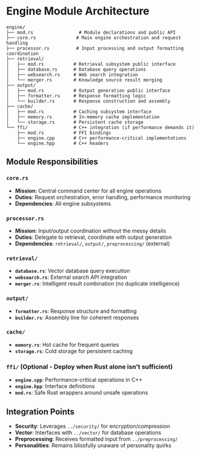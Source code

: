 # Engine Module Architecture

```
engine/
├── mod.rs                 # Module declarations and public API
├── core.rs               # Main engine orchestration and request handling
├── processor.rs          # Input processing and output formatting coordination
├── retrieval/
│   ├── mod.rs           # Retrieval subsystem public interface
│   ├── database.rs      # Database query operations
│   ├── websearch.rs     # Web search integration
│   └── merger.rs        # Knowledge source result merging
├── output/
│   ├── mod.rs           # Output generation public interface
│   ├── formatter.rs     # Response formatting logic
│   └── builder.rs       # Response construction and assembly
├── cache/
│   ├── mod.rs           # Caching subsystem interface
│   ├── memory.rs        # In-memory cache implementation
│   └── storage.rs       # Persistent cache storage
└── ffi/                 # C++ integration (if performance demands it)
    ├── mod.rs           # FFI bindings
    ├── engine.cpp       # C++ performance-critical implementations
    └── engine.hpp       # C++ headers
```

## Module Responsibilities

### `core.rs`

- **Mission**: Central command center for all engine operations
- **Duties**: Request orchestration, error handling, performance monitoring
- **Dependencies**: All engine subsystems

### `processor.rs`

- **Mission**: Input/output coordination without the messy details
- **Duties**: Delegate to retrieval, coordinate with output generation
- **Dependencies**: `retrieval/`, `output/`, `preprocessing/` (external)

### `retrieval/`

- **`database.rs`**: Vector database query execution
- **`websearch.rs`**: External search API integration
- **`merger.rs`**: Intelligent result combination (no duplicate intelligence)

### `output/`

- **`formatter.rs`**: Response structure and formatting
- **`builder.rs`**: Assembly line for coherent responses

### `cache/`

- **`memory.rs`**: Hot cache for frequent queries
- **`storage.rs`**: Cold storage for persistent caching

### `ffi/` (Optional - Deploy when Rust alone isn't sufficient)

- **`engine.cpp`**: Performance-critical operations in C++
- **`engine.hpp`**: Interface definitions
- **`mod.rs`**: Safe Rust wrappers around unsafe operations

## Integration Points

- **Security**: Leverages `../security/` for encryption/compression
- **Vector**: Interfaces with `../vector/` for database operations
- **Preprocessing**: Receives formatted input from `../preprocessing/`
- **Personalities**: Remains blissfully unaware of personality quirks
